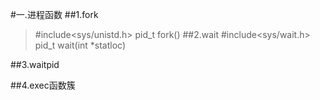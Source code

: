 #一.进程函数
##1.fork
>   \#include<sys/unistd.h>
>    pid_t fork()
##2.wait
>    \#include<sys/wait.h>
>    pid_t wait(int \*statloc)

##3.waitpid

##4.exec函数簇
